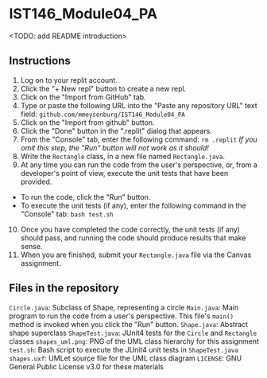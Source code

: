 # IST146_Module04_PA

<TODO: add README introduction>

## Instructions

1. Log on to your replit account. 
2. Click the "+ New repl" button to create a new repl. 
3. Click on the "Import from GitHub" tab. 
4. Type or paste the following URL into the "Paste any repository URL" text field: `github.com/mmeysenburg/IST146_Module04_PA`
5. Click on the "Import from github" button.
6. Click the "Done" button in the ".replit" dialog that appears.
7. From the "Console" tab, enter the following command: `rm .replit` *If you omit this step, the "Run" button will not work as it should!*
8. Write the `Rectangle` class, in a new file named `Rectangle.java`. 
9. At any time you can run the code from the user's perspective, or, from a developer's point of view, execute the unit tests that have been provided.
  * To run the code, click the "Run" button.
  * To execute the unit tests (if any), enter the following command in the "Console" tab: `bash test.sh`
10. Once you have completed the code correctly, the unit tests (if any) should pass, and running the code should produce results that make sense.
11. When you are finished, submit your `Rectangle.java` file via the Canvas assignment.

## Files in the repository

`Circle.java`: Subclass of Shape, representing a circle
`Main.java`: Main program to run the code from a user's perspective. This file's `main()` method is invoked when you click the "Run" button.
`Shape.java`: Abstract shape superclass
`ShapeTest.java`: JUnit4 tests for the `Circle` and `Rectangle` classes
`shapes_uml.png`: PNG of the UML class hierarchy for this assignment
`test.sh`: Bash script to execute the JUnit4 unit tests in `ShapeTest.java`
`shapes.uxf`: UMLet source file for the UML class diagram
`LICENSE`: GNU General Public License v3.0 for these materials
